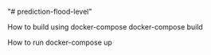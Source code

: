 
"# prediction-flood-level" 

How to build using docker-compose
    docker-compose build

How to run
    docker-compose up